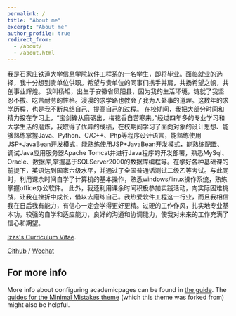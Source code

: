 ```yaml
---
permalink: /
title: "About me"
excerpt: "About me"
author_profile: true
redirect_from: 
  - /about/
  - /about.html
---
```


我是石家庄铁道大学信息学院软件工程系的一名学生，即将毕业。面临就业的选择，我十分想到贵单位供职。希望与贵单位的同事们携手并肩，共扬希望之帆，共创事业辉煌。
我叫杨旭，出生于安徽省凤阳县，因为我的生活环境，铸就了我坚忍不拔、吃苦耐劳的性格。漫漫的求学路也教会了我为人处事的道理。这数年的求学历程，也是我不断总结自己、提高自己的过程。
在校期间，我把大部分时间和精力投在学习上，“宝剑锋从磨砺出，梅花香自苦寒来。”经过四年多的专业学习和大学生活的磨炼，我取得了优异的成绩，在校期间学习了面向对象的设计思想、能够熟练掌握Java、Python、C/C++、Php等程序设计语言，能熟练使用JSP+JavaBean开发模式，能熟练使用JSP+JavaBean开发模式，能熟练配置、调试Java应用服务器Apache Tomcat并进行Java程序的开发部署，熟悉MySql、Oracle、数据库,掌握基于SQLServer2000的数据库编程等。在学好各种基础课的前提下，英语达到国家六级水平，并通过了全国普通话测试二级乙等考试。与此同时，利用课余时间自学了计算机的基本操作，熟悉windows/linux操作系统，熟练掌握office办公软件。
此外，我还利用课余时间积极参加实践活动，向实际困难挑战，让我在挫折中成长，借以去磨练自己。我热爱软件工程这一行业，而且我相信我在日后我有能力，有信心一定会学得更好更精。过硬的工作作风，扎实地专业基本功，较强的自学和适应能力，良好的沟通和协调能力，使我对未来的工作充满了信心和期望。

[lzzs's Curriculum Vitae](../assets/Curriculum_Vitae.pdf).

[Github](https://github.com/lzzs404) / [Wechat](../images/wechat.jpg) 

For more info
------
More info about configuring academicpages can be found in [the guide](https://academicpages.github.io/markdown/). The [guides for the Minimal Mistakes theme](https://mmistakes.github.io/minimal-mistakes/docs/configuration/) (which this theme was forked from) might also be helpful.
